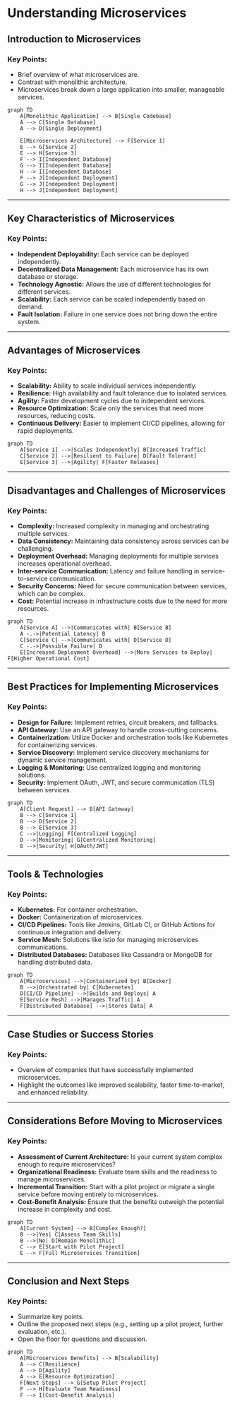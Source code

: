 
# **Understanding Microservices**

## **Introduction to Microservices**

### **Key Points:**
- Brief overview of what microservices are.
- Contrast with monolithic architecture.
- Microservices break down a large application into smaller, manageable services.

```mermaid
graph TD
    A[Monolithic Application] --> B[Single Codebase]
    A --> C[Single Database]
    A --> D[Single Deployment]

    E[Microservices Architecture] --> F[Service 1]
    E --> G[Service 2]
    E --> H[Service 3]
    F --> I[Independent Database]
    G --> I[Independent Database]
    H --> I[Independent Database]
    F --> J[Independent Deployment]
    G --> J[Independent Deployment]
    H --> J[Independent Deployment]
```

---

## **Key Characteristics of Microservices**

### **Key Points:**
- **Independent Deployability:** Each service can be deployed independently.
- **Decentralized Data Management:** Each microservice has its own database or storage.
- **Technology Agnostic:** Allows the use of different technologies for different services.
- **Scalability:** Each service can be scaled independently based on demand.
- **Fault Isolation:** Failure in one service does not bring down the entire system.

---

## **Advantages of Microservices**

### **Key Points:**
- **Scalability:** Ability to scale individual services independently.
- **Resilience:** High availability and fault tolerance due to isolated services.
- **Agility:** Faster development cycles due to independent services.
- **Resource Optimization:** Scale only the services that need more resources, reducing costs.
- **Continuous Delivery:** Easier to implement CI/CD pipelines, allowing for rapid deployments.

```mermaid
graph TD
    A[Service 1] -->|Scales Independently| B[Increased Traffic]
    C[Service 2] -->|Resilient to Failure| D[Fault Tolerant]
    E[Service 3] -->|Agility| F[Faster Releases]
```

---

## **Disadvantages and Challenges of Microservices**

### **Key Points:**
- **Complexity:** Increased complexity in managing and orchestrating multiple services.
- **Data Consistency:** Maintaining data consistency across services can be challenging.
- **Deployment Overhead:** Managing deployments for multiple services increases operational overhead.
- **Inter-service Communication:** Latency and failure handling in service-to-service communication.
- **Security Concerns:** Need for secure communication between services, which can be complex.
- **Cost:** Potential increase in infrastructure costs due to the need for more resources.

```mermaid
graph TD
    A[Service A] -->|Communicates with| B[Service B]
    A -.->|Potential Latency| B
    C[Service C] -->|Communicates with| D[Service D]
    C -.->|Possible Failure| D
    E[Increased Deployment Overhead] -->|More Services to Deploy| F[Higher Operational Cost]
```

---

## **Best Practices for Implementing Microservices**

### **Key Points:**
- **Design for Failure:** Implement retries, circuit breakers, and fallbacks.
- **API Gateway:** Use an API gateway to handle cross-cutting concerns.
- **Containerization:** Utilize Docker and orchestration tools like Kubernetes for containerizing services.
- **Service Discovery:** Implement service discovery mechanisms for dynamic service management.
- **Logging & Monitoring:** Use centralized logging and monitoring solutions.
- **Security:** Implement OAuth, JWT, and secure communication (TLS) between services.

```mermaid
graph TD
    A[Client Request] --> B[API Gateway]
    B --> C[Service 1]
    B --> D[Service 2]
    B --> E[Service 3]
    C -->|Logging| F[Centralized Logging]
    D -->|Monitoring| G[Centralized Monitoring]
    E -->|Security| H[OAuth/JWT]
```

---

## **Tools & Technologies**

### **Key Points:**
- **Kubernetes:** For container orchestration.
- **Docker:** Containerization of microservices.
- **CI/CD Pipelines:** Tools like Jenkins, GitLab CI, or GitHub Actions for continuous integration and delivery.
- **Service Mesh:** Solutions like Istio for managing microservices communications.
- **Distributed Databases:** Databases like Cassandra or MongoDB for handling distributed data.

```mermaid
graph TD
    A[Microservices] -->|Containerized by| B[Docker]
    B -->|Orchestrated by| C[Kubernetes]
    D[CI/CD Pipeline] -->|Builds and Deploys| A
    E[Service Mesh] -->|Manages Traffic| A
    F[Distributed Database] -->|Stores Data| A
```

---

## **Case Studies or Success Stories**

### **Key Points:**
- Overview of companies that have successfully implemented microservices.
- Highlight the outcomes like improved scalability, faster time-to-market, and enhanced reliability.

---

## **Considerations Before Moving to Microservices**

### **Key Points:**
- **Assessment of Current Architecture:** Is your current system complex enough to require microservices?
- **Organizational Readiness:** Evaluate team skills and the readiness to manage microservices.
- **Incremental Transition:** Start with a pilot project or migrate a single service before moving entirely to microservices.
- **Cost-Benefit Analysis:** Ensure that the benefits outweigh the potential increase in complexity and cost.

```mermaid
graph TD
    A[Current System] --> B[Complex Enough?]
    B -->|Yes| C[Assess Team Skills]
    B -->|No| D[Remain Monolithic]
    C --> E[Start with Pilot Project]
    E --> F[Full Microservices Transition]
```

---

## **Conclusion and Next Steps**

### **Key Points:**
- Summarize key points.
- Outline the proposed next steps (e.g., setting up a pilot project, further evaluation, etc.).
- Open the floor for questions and discussion.

```mermaid
graph TD
    A[Microservices Benefits] --> B[Scalability]
    A --> C[Resilience]
    A --> D[Agility]
    A --> E[Resource Optimization]
    F[Next Steps] --> G[Setup Pilot Project]
    F --> H[Evaluate Team Readiness]
    F --> I[Cost-Benefit Analysis]
```
